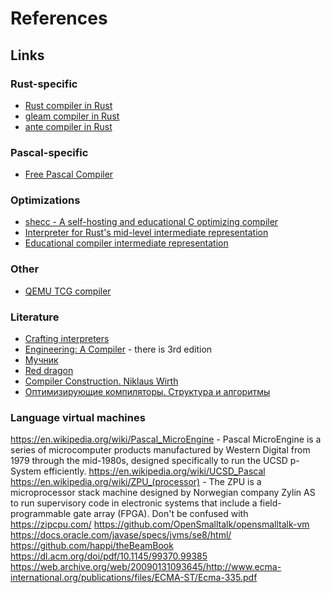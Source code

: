 # References

## Links

### Rust-specific 

* [Rust compiler in Rust](https://github.com/rust-lang/rust)
* [gleam compiler in Rust](https://github.com/gleam-lang/gleam)
* [ante compiler in Rust](https://github.com/jfecher/ante)

### Pascal-specific

* [Free Pascal Compiler](https://gitlab.com/freepascal.org)

### Optimizations

* [shecc - A self-hosting and educational C optimizing compiler](https://github.com/sysprog21/shecc)
* [Interpreter for Rust's mid-level intermediate representation ](https://github.com/rust-lang/miri)
* [Educational compiler intermediate representation](https://github.com/sampsyo/bril)

### Other

* [QEMU TCG compiler](https://github.com/qemu/qemu/blob/master/tcg/tcg.c)

### Literature

* [Crafting interpreters](https://craftinginterpreters.com/)
* [Engineering: A Compiler](https://www.amazon.com/Engineering-Compiler-Keith-Cooper/dp/012088478X) - there is 3rd edition
* [Мучник](https://www.amazon.com/Advanced-Compiler-Design-Implementation-Muchnick/dp/1558603204)
* [Red dragon](https://www.amazon.com/Compilers-Principles-Techniques-Tools-2nd/dp/0321486811)
* [Compiler Construction. Niklaus Wirth](https://www.amazon.com/Compiler-Construction-International-Computer-Science/dp/0201403536)
* [Оптимизирующие компиляторы. Структура и алгоритмы](https://www.chitai-gorod.ru/product/optimiziruyushchie-kompilyatory-struktura-i-algoritmy-3059667)

### Language virtual machines

https://en.wikipedia.org/wiki/Pascal_MicroEngine - Pascal MicroEngine is a series of microcomputer products manufactured by Western Digital from 1979 through the mid-1980s, designed specifically to run the UCSD p-System efficiently.
https://en.wikipedia.org/wiki/UCSD_Pascal 
https://en.wikipedia.org/wiki/ZPU_(processor) - The ZPU is a microprocessor stack machine designed by Norwegian company Zylin AS to run supervisory code in electronic systems that include a field-programmable gate array (FPGA). Don't be confused with https://zipcpu.com/
https://github.com/OpenSmalltalk/opensmalltalk-vm
https://docs.oracle.com/javase/specs/jvms/se8/html/
https://github.com/happi/theBeamBook
https://dl.acm.org/doi/pdf/10.1145/99370.99385
https://web.archive.org/web/20090131093645/http://www.ecma-international.org/publications/files/ECMA-ST/Ecma-335.pdf